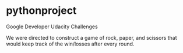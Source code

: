 # pythonproject
Google Developer Udacity Challenges

We were directed to construct a game of rock, paper, and scissors that would keep track of the win/losses after every round. 
